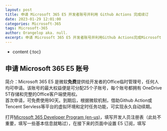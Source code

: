 ```yaml
---
layout: post
title: 申请 Microsoft 365 E5 开发者账号并利用 Github Actions 完成续订
date: 2023-01-29 12:01:00
categories: Microsoft-365
tags: Microsoft-365
author: Orangelop aka. null.
excerpt: 申请 Microsoft 365 E5 开发者账号并利用Github Actions完成Microsoft 365的定期续订。
---
```


* content
{:toc}

## 申请 Microsoft 365 E5 账号

简介：Microsoft 365 E5 是微软**免费**提供给开发者的Office临时管理号，任何人均可申请。该账号的最大权益便是可分配25个子账号，每个账号都拥有 OneDrive 5T存储和完整的Office客户端使用权。  
首次申请，可免费使用90天。到期后，根据微软机制，借助Github Action或Tencent Servless等平台的虚拟环境和定时任务功能，可实现永久自动续期。  

打开[Microsoft 365 Developer Program (en-us)](https://developer.microsoft.com/en-us/microsoft-365/dev-program)，填写开发人员注册表（此处不重要，填写一些基本信息就略过），在接下来的页面中设置 E5 订阅，填写
